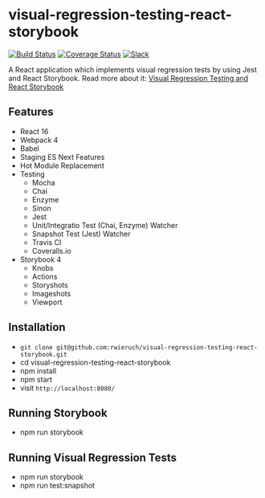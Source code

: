 # visual-regression-testing-react-storybook

[![Build Status](https://travis-ci.org/rwieruch/visual-regression-testing-react-storybook.svg?branch=master)](https://travis-ci.org/rwieruch/visual-regression-testing-react-storybook) [![Coverage Status](https://coveralls.io/repos/github/rwieruch/visual-regression-testing-react-storybook/badge.svg?branch=master)](https://coveralls.io/github/rwieruch/visual-regression-testing-react-storybook?branch=master) [![Slack](https://slack-the-road-to-learn-react.wieruch.com/badge.svg)](https://slack-the-road-to-learn-react.wieruch.com/)

A React application which implements visual regression tests by using Jest and React Storybook. Read more about it: [Visual Regression Testing and React Storybook](https://www.robinwieruch.de/visual-regression-testing-react-storybook/)

## Features

* React 16
* Webpack 4
* Babel
* Staging ES Next Features
* Hot Module Replacement
* Testing
  * Mocha
  * Chai
  * Enzyme
  * Sinon
  * Jest
  * Unit/Integratio Test (Chai, Enzyme) Watcher
  * Snapshot Test (Jest) Watcher
  * Travis CI
  * Coveralls.io
* Storybook 4
  * Knobs
  * Actions
  * Storyshots
  * Imageshots
  * Viewport

## Installation

* `git clone git@github.com:rwieruch/visual-regression-testing-react-storybook.git`
* cd visual-regression-testing-react-storybook
* npm install
* npm start
* visit `http://localhost:8080/`

## Running Storybook

* npm run storybook

## Running Visual Regression Tests

* npm run storybook
* npm run test:snapshot
